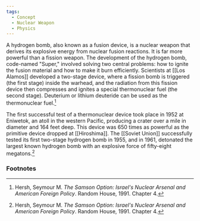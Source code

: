 ```yaml
---
tags:
  - Concept
  - Nuclear Weapon
  - Physics
---
```

A hydrogen bomb, also known as a fusion device, is a nuclear weapon that derives its explosive energy from nuclear fusion reactions. It is far more powerful than a fission weapon. The development of the hydrogen bomb, code-named "Super," involved solving two central problems: how to ignite the fusion material and how to make it burn efficiently. Scientists at [[Los Alamos]] developed a two-stage device, where a fission bomb is triggered (the first stage) inside the warhead, and the radiation from this fission device then compresses and ignites a special thermonuclear fuel (the second stage). Deuterium or lithium deuteride can be used as the thermonuclear fuel.[^1]

The first successful test of a thermonuclear device took place in 1952 at Eniwetok, an atoll in the western Pacific, producing a crater over a mile in diameter and 164 feet deep. This device was 650 times as powerful as the primitive device dropped at [[Hiroshima]]. The [[Soviet Union]] successfully tested its first two-stage hydrogen bomb in 1955, and in 1961, detonated the largest known hydrogen bomb with an explosive force of fifty-eight megatons.[^1]

### Footnotes

[^1]: Hersh, Seymour M. *The Samson Option: Israel's Nuclear Arsenal and American Foreign Policy*. Random House, 1991. Chapter 4.